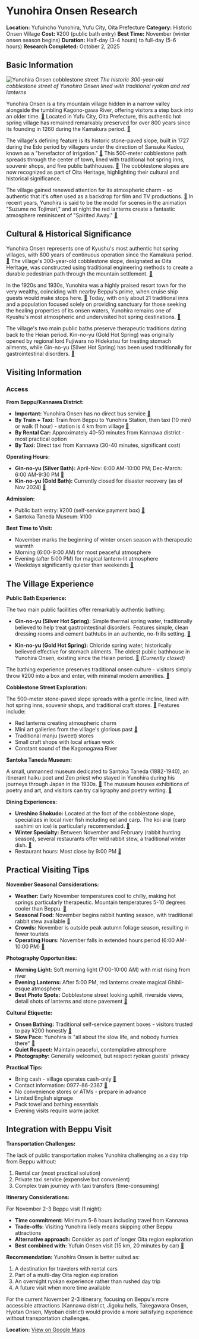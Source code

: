 # Yunohira Onsen Research

**Location:** Yufuincho Yunohira, Yufu City, Oita Prefecture
**Category:** Historic Onsen Village
**Cost:** ¥200 (public bath entry)
**Best Time:** November (winter onsen season begins)
**Duration:** Half-day (3-4 hours) to full-day (5-6 hours)
**Research Completed:** October 2, 2025

## Basic Information

![Yunohira Onsen cobblestone street](https://upload.wikimedia.org/wikipedia/commons/7/7f/Kagurazaka_path_2009.JPG)
*The historic 300-year-old cobblestone street of Yunohira Onsen lined with traditional ryokan and red lanterns*

Yunohira Onsen is a tiny mountain village hidden in a narrow valley alongside the tumbling Kagono-gawa River, offering visitors a step back into an older time. [🔗](https://www.discover-oita.com/en/destinations/beppu-and-yufuin/yunohira-onsen/) Located in Yufu City, Oita Prefecture, this authentic hot spring village has remained remarkably preserved for over 800 years since its founding in 1260 during the Kamakura period. [🔗](http://oitaisan.com/english/heritage/the-cobblestone-slopes-in-the-yunohira-onsen/)

The village's defining feature is its historic stone-paved slope, built in 1727 during the Edo period by villagers under the direction of Sansuke Kudou, known as a "benefactor of irrigation." [🔗](http://oitaisan.com/english/heritage/the-cobblestone-slopes-in-the-yunohira-onsen/) This 500-meter cobblestone path spreads through the center of town, lined with traditional hot spring inns, souvenir shops, and five public bathhouses. [🔗](http://oitaisan.com/english/heritage/the-cobblestone-slopes-in-the-yunohira-onsen/) The cobblestone slopes are now recognized as part of Oita Heritage, highlighting their cultural and historical significance.

The village gained renewed attention for its atmospheric charm - so authentic that it's often used as a backdrop for film and TV productions. [🔗](https://matcha-jp.com/en/12046) In recent years, Yunohira is said to be the model for scenes in the animation "Suzume no Tojimari," and at night the red lanterns create a fantastic atmosphere reminiscent of "Spirited Away." [🔗](https://www.discover-oita.com/en/destinations/beppu-and-yufuin/yunohira-onsen/)

## Cultural & Historical Significance

Yunohira Onsen represents one of Kyushu's most authentic hot spring villages, with 800 years of continuous operation since the Kamakura period. [🔗](https://www.japan-experience.com/all-about-japan/beppu/attractions-excursions/yunohira) The village's 300-year-old cobblestone slope, designated as Oita Heritage, was constructed using traditional engineering methods to create a durable pedestrian path through the mountain settlement. [🔗](http://oitaisan.com/english/heritage/the-cobblestone-slopes-in-the-yunohira-onsen/)

In the 1920s and 1930s, Yunohira was a highly praised resort town for the very wealthy, coinciding with nearby Beppu's prime, when cruise ship guests would make stops here. [🔗](https://www.discover-oita.com/en/destinations/beppu-and-yufuin/yunohira-onsen/) Today, with only about 21 traditional inns and a population focused solely on providing sanctuary for those seeking the healing properties of its onsen waters, Yunohira remains one of Kyushu's most atmospheric and undervisited hot spring destinations. [🔗](https://www.japan-experience.com/all-about-japan/beppu/attractions-excursions/yunohira)

The village's two main public baths preserve therapeutic traditions dating back to the Heian period. Kin-no-yu (Gold Hot Spring) was originally opened by regional lord Fujiwara no Hidekatsu for treating stomach ailments, while Gin-no-yu (Silver Hot Spring) has been used traditionally for gastrointestinal disorders. [🔗](https://en.unknownjapan.net/cards/2016/11/21/yunohira-onsen-kin-no-yu-gin-no-yu)

## Visiting Information

### Access

**From Beppu/Kannawa District:**
- **Important:** Yunohira Onsen has no direct bus service [🔗](https://www.japan-experience.com/all-about-japan/beppu/attractions-excursions/yunohira)
- **By Train + Taxi:** Train from Beppu to Yunohira Station, then taxi (10 min) or walk (1 hour) - station is 4 km from village [🔗](https://www.japan-experience.com/all-about-japan/beppu/attractions-excursions/yunohira)
- **By Rental Car:** Approximately 40-50 minutes from Kannawa district - most practical option
- **By Taxi:** Direct taxi from Kannawa (30-40 minutes, significant cost)

**Operating Hours:**
- **Gin-no-yu (Silver Bath):** April-Nov: 6:00 AM-10:00 PM; Dec-March: 6:00 AM-9:30 PM [🔗](https://en.unknownjapan.net/cards/2016/11/21/yunohira-onsen-kin-no-yu-gin-no-yu)
- **Kin-no-yu (Gold Bath):** Currently closed for disaster recovery (as of Nov 2024) [🔗](https://en.visit-oita.jp/onsen/spots/detail/8665)

**Admission:**
- Public bath entry: ¥200 (self-service payment box) [🔗](https://www.japan-experience.com/all-about-japan/beppu/attractions-excursions/yunohira)
- Santoka Taneda Museum: ¥100

**Best Time to Visit:**
- November marks the beginning of winter onsen season with therapeutic warmth
- Morning (6:00-9:00 AM) for most peaceful atmosphere
- Evening (after 5:00 PM) for magical lantern-lit atmosphere
- Weekdays significantly quieter than weekends [🔗](https://www.discover-oita.com/en/destinations/beppu-and-yufuin/yunohira-onsen/)

## The Village Experience

**Public Bath Experience:**

The two main public facilities offer remarkably authentic bathing:

- **Gin-no-yu (Silver Hot Spring):** Simple thermal spring water, traditionally believed to help treat gastrointestinal disorders. Features simple, clean dressing rooms and cement bathtubs in an authentic, no-frills setting. [🔗](https://en.unknownjapan.net/cards/2016/11/21/yunohira-onsen-kin-no-yu-gin-no-yu)

- **Kin-no-yu (Gold Hot Spring):** Chloride spring water, historically believed effective for stomach ailments. The oldest public bathhouse in Yunohira Onsen, existing since the Heian period. [🔗](https://en.unknownjapan.net/cards/2016/11/21/yunohira-onsen-kin-no-yu-gin-no-yu) *(Currently closed)*

The bathing experience preserves traditional onsen culture - visitors simply throw ¥200 into a box and enter, with minimal modern amenities. [🔗](https://www.japan-experience.com/all-about-japan/beppu/attractions-excursions/yunohira)

**Cobblestone Street Exploration:**

The 500-meter stone-paved slope spreads with a gentle incline, lined with hot spring inns, souvenir shops, and traditional craft stores. [🔗](http://oitaisan.com/english/heritage/the-cobblestone-slopes-in-the-yunohira-onsen/) Features include:

- Red lanterns creating atmospheric charm
- Mini art galleries from the village's glorious past [🔗](https://www.japan-experience.com/all-about-japan/beppu/attractions-excursions/yunohira)
- Traditional manju (sweet) stores
- Small craft shops with local artisan work
- Constant sound of the Kagonogawa River

**Santoka Taneda Museum:**

A small, unmanned museum dedicated to Santoka Taneda (1882-1940), an itinerant haiku poet and Zen priest who stayed in Yunohira during his journeys through Japan in the 1930s. [🔗](https://www.japan-experience.com/all-about-japan/beppu/attractions-excursions/yunohira) The museum houses exhibitions of poetry and art, and visitors can try calligraphy and poetry writing. [🔗](https://www.japan-experience.com/all-about-japan/beppu/attractions-excursions/yunohira)

**Dining Experiences:**

- **Ureshino Shokudo:** Located at the foot of the cobblestone slope, specializes in local river fish including eel and carp. The koi arai (carp sashimi on ice) is particularly recommended. [🔗](https://www.japan-experience.com/all-about-japan/beppu/attractions-excursions/yunohira)
- **Winter Specialty:** Between November and February (rabbit hunting season), several restaurants offer wild rabbit stew, a traditional winter dish. [🔗](https://www.japan-experience.com/all-about-japan/beppu/attractions-excursions/yunohira)
- Restaurant hours: Most close by 9:00 PM [🔗](https://www.japan-experience.com/all-about-japan/beppu/attractions-excursions/yunohira)

## Practical Visiting Tips

**November Seasonal Considerations:**

- **Weather:** Early November temperatures cool to chilly, making hot springs particularly therapeutic. Mountain temperatures 5-10 degrees cooler than Beppu. [🔗](https://www.discover-oita.com/en/destinations/beppu-and-yufuin/yunohira-onsen/)
- **Seasonal Food:** November begins rabbit hunting season, with traditional rabbit stew available [🔗](https://www.japan-experience.com/all-about-japan/beppu/attractions-excursions/yunohira)
- **Crowds:** November is outside peak autumn foliage season, resulting in fewer tourists
- **Operating Hours:** November falls in extended hours period (6:00 AM-10:00 PM) [🔗](https://en.unknownjapan.net/cards/2016/11/21/yunohira-onsen-kin-no-yu-gin-no-yu)

**Photography Opportunities:**

- **Morning Light:** Soft morning light (7:00-10:00 AM) with mist rising from river
- **Evening Lanterns:** After 5:00 PM, red lanterns create magical Ghibli-esque atmosphere
- **Best Photo Spots:** Cobblestone street looking uphill, riverside views, detail shots of lanterns and stone pavement [🔗](https://www.discover-oita.com/en/destinations/beppu-and-yufuin/yunohira-onsen/)

**Cultural Etiquette:**

- **Onsen Bathing:** Traditional self-service payment boxes - visitors trusted to pay ¥200 honestly [🔗](https://www.japan-experience.com/all-about-japan/beppu/attractions-excursions/yunohira)
- **Slow Pace:** Yunohira is "all about the slow life, and nobody hurries there" [🔗](https://www.japan-experience.com/all-about-japan/beppu/attractions-excursions/yunohira)
- **Quiet Respect:** Maintain peaceful, contemplative atmosphere
- **Photography:** Generally welcomed, but respect ryokan guests' privacy

**Practical Tips:**

- Bring cash - village operates cash-only [🔗](https://www.japan-experience.com/all-about-japan/beppu/attractions-excursions/yunohira)
- Contact information: 0977-86-2367 [🔗](https://en.unknownjapan.net/cards/2016/11/21/yunohira-onsen-kin-no-yu-gin-no-yu)
- No convenience stores or ATMs - prepare in advance
- Limited English signage
- Pack towel and bathing essentials
- Evening visits require warm jacket

## Integration with Beppu Visit

**Transportation Challenges:**

The lack of public transportation makes Yunohira challenging as a day trip from Beppu without:
1. Rental car (most practical solution)
2. Private taxi service (expensive but convenient)
3. Complex train journey with taxi transfers (time-consuming)

**Itinerary Considerations:**

For November 2-3 Beppu visit (1 night):
- **Time commitment:** Minimum 5-6 hours including travel from Kannawa
- **Trade-offs:** Visiting Yunohira likely means skipping other Beppu attractions
- **Alternative approach:** Consider as part of longer Oita region exploration
- **Best combined with:** Yufuin Onsen visit (15 km, 20 minutes by car) [🔗](https://www.japan-experience.com/all-about-japan/beppu/attractions-excursions/yunohira)

**Recommendation:** Yunohira Onsen is better suited as:
1. A destination for travelers with rental cars
2. Part of a multi-day Oita region exploration
3. An overnight ryokan experience rather than rushed day trip
4. A future visit when more time available

For the current November 2-3 itinerary, focusing on Beppu's more accessible attractions (Kannawa district, Jigoku hells, Takegawara Onsen, Hyotan Onsen, Myoban district) would provide a more satisfying experience without transportation challenges.

**Location:** [View on Google Maps](https://maps.google.com/maps?q=33.3,131.4)
